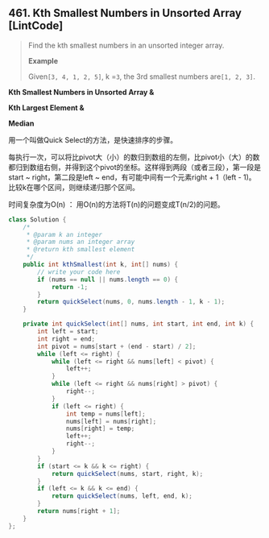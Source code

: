## 461. Kth Smallest Numbers in Unsorted Array \[LintCode\]

> Find the kth smallest numbers in an unsorted integer array.
>
> **Example**
>
> Given`[3, 4, 1, 2, 5]`, k =`3`, the 3rd smallest numbers are`[1, 2, 3]`.

**Kth Smallest Numbers in Unsorted Array &**

**Kth Largest Element &**

**Median**

用一个叫做Quick Select的方法，是快速排序的步骤。

每执行一次，可以将比pivot大（小）的数归到数组的左侧，比pivot小（大）的数都归到数组右侧，并得到这个pivot的坐标。这样得到两段（或者三段），第一段是start ~ right，第二段是left ~ end，有可能中间有一个元素right + 1（left - 1\)。比较k在哪个区间，则继续递归那个区间。

时间复杂度为O\(n\) ： 用O\(n\)的方法将T\(n\)的问题变成T\(n/2\)的问题。

```java
class Solution {
    /*
     * @param k an integer
     * @param nums an integer array
     * @return kth smallest element
     */
    public int kthSmallest(int k, int[] nums) {
        // write your code here
        if (nums == null || nums.length == 0) {
            return -1;
        }
        return quickSelect(nums, 0, nums.length - 1, k - 1);
    }

    private int quickSelect(int[] nums, int start, int end, int k) {
        int left = start;
        int right = end;
        int pivot = nums[start + (end - start) / 2];
        while (left <= right) {
            while (left <= right && nums[left] < pivot) {
                left++;
            }
            while (left <= right && nums[right] > pivot) {
                right--;
            }
            if (left <= right) {
                int temp = nums[left];
                nums[left] = nums[right];
                nums[right] = temp;
                left++;
                right--;
            }
        }
        if (start <= k && k <= right) {
            return quickSelect(nums, start, right, k);
        }
        if (left <= k && k <= end) {
            return quickSelect(nums, left, end, k);
        }
        return nums[right + 1];
    }
};
```



